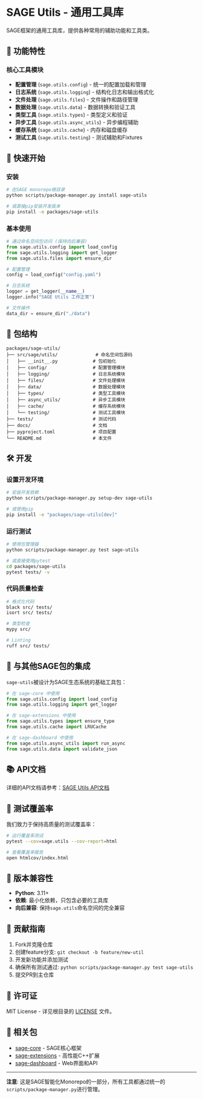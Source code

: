 # SAGE Utils - 通用工具库

SAGE框架的通用工具库，提供各种常用的辅助功能和工具类。

## 🎯 功能特性

### 核心工具模块

- **配置管理** (`sage.utils.config`) - 统一的配置加载和管理
- **日志系统** (`sage.utils.logging`) - 结构化日志和输出格式化  
- **文件处理** (`sage.utils.files`) - 文件操作和路径管理
- **数据处理** (`sage.utils.data`) - 数据转换和验证工具
- **类型工具** (`sage.utils.types`) - 类型定义和验证
- **异步工具** (`sage.utils.async_utils`) - 异步编程辅助
- **缓存系统** (`sage.utils.cache`) - 内存和磁盘缓存
- **测试工具** (`sage.utils.testing`) - 测试辅助和Fixtures

## 🚀 快速开始

### 安装

```bash
# 在SAGE monorepo根目录
python scripts/package-manager.py install sage-utils

# 或直接pip安装开发版本
pip install -e packages/sage-utils
```

### 基本使用

```python
# 通过命名空间包访问 (保持向后兼容)
from sage.utils.config import load_config
from sage.utils.logging import get_logger
from sage.utils.files import ensure_dir

# 配置管理
config = load_config("config.yaml")

# 日志系统
logger = get_logger(__name__)
logger.info("SAGE Utils 工作正常")

# 文件操作
data_dir = ensure_dir("./data")
```

## 📁 包结构

```
packages/sage-utils/
├── src/sage/utils/              # 命名空间包源码
│   ├── __init__.py             # 包初始化
│   ├── config/                 # 配置管理模块
│   ├── logging/                # 日志系统模块
│   ├── files/                  # 文件处理模块
│   ├── data/                   # 数据处理模块
│   ├── types/                  # 类型工具模块
│   ├── async_utils/            # 异步工具模块
│   ├── cache/                  # 缓存系统模块
│   └── testing/                # 测试工具模块
├── tests/                      # 测试代码
├── docs/                       # 文档
├── pyproject.toml              # 项目配置
└── README.md                   # 本文件
```

## 🛠️ 开发

### 设置开发环境

```bash
# 安装开发依赖
python scripts/package-manager.py setup-dev sage-utils

# 或使用pip
pip install -e "packages/sage-utils[dev]"
```

### 运行测试

```bash
# 使用包管理器
python scripts/package-manager.py test sage-utils

# 或直接使用pytest
cd packages/sage-utils
pytest tests/ -v
```

### 代码质量检查

```bash
# 格式化代码
black src/ tests/
isort src/ tests/

# 类型检查
mypy src/

# Linting
ruff src/ tests/
```

## 🔧 与其他SAGE包的集成

`sage-utils`被设计为SAGE生态系统的基础工具包：

```python
# 在 sage-core 中使用
from sage.utils.config import load_config
from sage.utils.logging import get_logger

# 在 sage-extensions 中使用  
from sage.utils.types import ensure_type
from sage.utils.cache import LRUCache

# 在 sage-dashboard 中使用
from sage.utils.async_utils import run_async
from sage.utils.data import validate_json
```

## 📚 API文档

详细的API文档请参考：[SAGE Utils API文档](https://sage-docs.intellistream.cc/utils)

## 🧪 测试覆盖率

我们致力于保持高质量的测试覆盖率：

```bash
# 运行覆盖率测试
pytest --cov=sage.utils --cov-report=html

# 查看覆盖率报告
open htmlcov/index.html
```

## 🔄 版本兼容性

- **Python**: 3.11+
- **依赖**: 最小化依赖，只包含必要的工具库
- **向后兼容**: 保持`sage.utils`命名空间的完全兼容

## 🤝 贡献指南

1. Fork并克隆仓库
2. 创建feature分支: `git checkout -b feature/new-util`
3. 开发新功能并添加测试
4. 确保所有测试通过: `python scripts/package-manager.py test sage-utils`
5. 提交PR到主仓库

## 📄 许可证

MIT License - 详见根目录的 [LICENSE](../../LICENSE) 文件。

## 🔗 相关包

- [sage-core](../sage-core/) - SAGE核心框架
- [sage-extensions](../sage-extensions/) - 高性能C++扩展
- [sage-dashboard](../sage-dashboard/) - Web界面和API

---

**注意**: 这是SAGE智能化Monorepo的一部分，所有工具都通过统一的`scripts/package-manager.py`进行管理。
